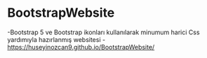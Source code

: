 # BootstrapWebsite
-Bootstrap 5 ve Bootstrap ikonları kullanılarak minumum harici Css yardımıyla hazırlanmış websitesi
-https://huseyinozcan9.github.io/BootstrapWebsite/
